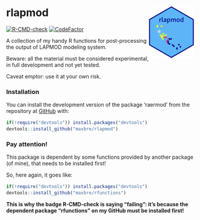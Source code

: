
<!-- README.md is generated from README.Rmd. Please edit that file -->

# rlapmod <img src="man/figures/logo.png" align="right" height="139" />

<!-- badges: start -->

[![R-CMD-check](https://github.com/maxbre/rlapmod/actions/workflows/R-CMD-check.yaml/badge.svg)](https://github.com/maxbre/rlapmod/actions/workflows/R-CMD-check.yaml)
[![CodeFactor](https://www.codefactor.io/repository/github/maxbre/rlapmod/badge)](https://www.codefactor.io/repository/github/maxbre/rlapmod)
<!-- badges: end -->

A collection of my handy R functions for post-processing the output of
LAPMOD modeling system.

Beware: all the material must be considered experimental, in full
development and not yet tested.

Caveat emptor: use it at your own risk.

### Installation

You can install the development version of the package ‘raermod’ from
the repository at [GitHub](https://github.com/maxbre/rlapmod/) with:

``` r
if(!require("devtools")) install.packages("devtools")
devtools::install_github("maxbre/rlapmod")
```

### Pay attention!

This package is dependent by some functions provided by another package
(of mine), that needs to be installed first!

So, here again, it goes like:

``` r
if(!require("devtools")) install.packages("devtools")
devtools::install_github("maxbre/rfunctions")
```

**This is why the badge R-CMD-check is saying “failing”: it’s because
the dependent package “rfunctions” on my GitHub must be installed
first!**
